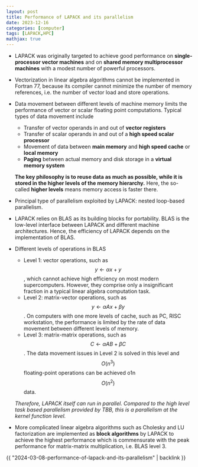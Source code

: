 ```yaml
---
layout: post
title: Performance of LAPACK and its parallelism
date: 2023-12-16
categories: [computer]
tags: [LAPACK,HPC]
mathjax: true
---
```


-   LAPACK was originally targeted to achieve good performance on **single-processor vector machines** and on **shared memory multiprocessor machines** with a modest number of powerful processors.
-   Vectorization in linear algebra algorithms cannot be implemented in Fortran 77, because its compiler cannot minimize the number of memory references, i.e. the number of vector load and store operations.
-   Data movement between different levels of machine memory limits the performance of vector or scalar floating point computations. Typical types of data movement include
    
    -   Transfer of vector operands in and out of **vector registers**
    -   Transfer of scalar operands in and out of a **high speed scalar processor**
    -   Movement of data between **main memory** and **high speed cache** or **local memory**
    -   **Paging** between actual memory and disk storage in a **virtual memory system**
    
    **The key philosophy is to reuse data as much as possible, while it is stored in the higher levels of the memory hierarchy.** Here, the so-called **higher levels** means memory access is faster there.
-   Principal type of parallelism exploited by LAPACK: nested loop-based parallelism.
-   LAPACK relies on BLAS as its building blocks for portability. BLAS is the low-level interface between LAPACK and different machine architectures. Hence, the efficiency of LAPACK depends on the implementation of BLAS.
-   Different levels of operations in BLAS
    
    -   Level 1: vector operations, such as $$y \leftarrow \alpha x + y$$, which cannot achieve high efficiency on most modern supercomputers. However, they comprise only a insignificant fraction in a typical linear algebra computation task.
    -   Level 2: matrix-vector operations, such as $$y \leftarrow \alpha Ax + \beta y$$. On computers with one more levels of cache, such as PC, RISC workstation, the performance is limited by the rate of data movement between different levels of memory.
    -   Level 3: matrix-matrix operations, such as $$C \leftarrow \alpha AB + \beta C$$. The data movement issues in Level 2 is solved in this level and $$O(n^3)$$ floating-point operations can be achieved o1n $$O(n^2)$$ data.
    
    *Therefore, LAPACK itself can run in parallel. Compared to the high level task based parallelism provided by TBB, this is a parallelism at the kernel function level.*
-   More complicated linear algebra algorithms such as Cholesky and LU factorization are implemented as **block algorithms** by LAPACK to achieve the highest performance which is commensurate with the peak performance for matrix-matrix multiplication, i.e. BLAS level 3.

{{ "2024-03-08-performance-of-lapack-and-its-parallelism" | backlink }}
